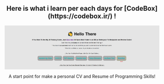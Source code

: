 <h2 align="center">Here is what i learn per each days for [CodeBox](https://codebox.ir/) !</h2>

<img align="center" src="./Images/JSProjects.JPG">

<p align="center">A start point for make a personal CV and Resume of Programming Skills!</p>
